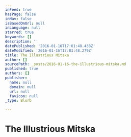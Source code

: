 ```yaml
---
inFeed: true
hasPage: false
inNav: false
isBasedOnUrl: null
inLanguage: null
starred: true
keywords: []
description: ''
datePublished: '2016-01-16T17:01:48.438Z'
dateModified: '2016-01-16T17:01:48.279Z'
title: The Illustrious Mitska
author: []
sourcePath: _posts/2016-01-16-the-illustrious-mitska.md
published: true
authors: []
publisher:
  name: null
  domain: null
  url: null
  favicon: null
_type: Blurb

---
```

# The Illustrious Mitska